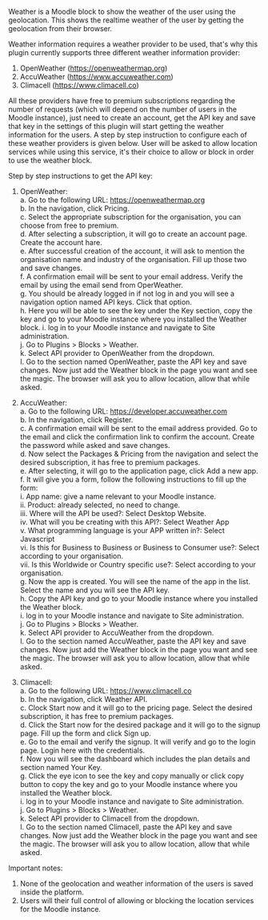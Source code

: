Weather is a Moodle block to show the weather of the user using the geolocation. This shows the realtime weather of the user by getting the geolocation from their browser.

Weather information requires a weather provider to be used, that's why this plugin currently supports three different weather information provider:
1. OpenWeather (https://openweathermap.org)
2. AccuWeather (https://www.accuweather.com)
3. Climacell (https://www.climacell.co)

All these providers have free to premium subscriptions regarding the number of requests (which will depend on the number of users in the Moodle instance), just need to create an account, get the API key and save that key in the settings of this plugin will start getting the weather information for the users. A step by step instruction to
configure each of these weather providers is given below.
User will be asked to allow location services while using this service, it's their choice to allow or block in order to use the weather block.

Step by step instructions to get the API key:
1. OpenWeather: <br>
    a. Go to the following URL: https://openweathermap.org <br>
    b. In the navigation, click Pricing. <br>
    c. Select the appropriate subscription for the organisation, you can choose from free to premium. <br>
    d. After selecting a subscription, it will go to create an account page. Create the account hare. <br>
    e. After successful creation of the account, it will ask to mention the organisation name and industry of the organisation. Fill up those two and save changes. <br>
    f. A confirmation email will be sent to your email address. Verify the email by using the email send from OperWeather. <br>
    g. You should be already logged in if not log in and you will see a navigation option named API keys. Click that option. <br>
    h. Here you will be able to see the key under the Key section, copy the key and go to your Moodle instance where you installed the Weather block.
    i. log in to your Moodle instance and navigate to Site administration. <br>
    j. Go to Plugins > Blocks > Weather. <br>
    k. Select API provider to OpenWeather from the dropdown. <br>
    l. Go to the section named OpenWeather, paste the API key and save changes. Now just add the Weather block in the page you want and see the magic. The browser will ask you to allow location, allow that while asked. <br>
    
2. AccuWeather: <br>
    a. Go to the following URL: https://developer.accuweather.com <br>
    b. In the navigation, click Register. <br>
    c. A confirmation email will be sent to the email address provided. Go to the email and click the confirmation link to confirm the account. Create the password while asked and save changes. <br>
    d. Now select the Packages & Pricing from the navigation and select the desired subscription, it has free to premium packages. <br>
    e. After selecting, it will go to the application page, click Add a new app. <br>
    f. It will give you a form, follow the following instructions to fill up the form: <br>
        i. App name: give a name relevant to your Moodle instance. <br>
        ii. Product: already selected, no need to change. <br>
        iii. Where will the API be used?: Select Desktop Website. <br>
        iv. What will you be creating with this API?: Select Weather App <br>
        v. What programming language is your APP written in?: Select Javascript <br>
        vi. Is this for Business to Business or Business to Consumer use?: Select according to your organisation. <br>
        vii. Is this Worldwide or Country specific use?: Select according to your organisation. <br>
    g. Now the app is created. You will see the name of the app in the list. Select the name and you will see the API key. <br>
    h. Copy the API key and go to your Moodle instance where you installed the Weather block. <br>
    i. log in to your Moodle instance and navigate to Site administration. <br>
    j. Go to Plugins > Blocks > Weather. <br>
    k. Select API provider to AccuWeather from the dropdown. <br>
    l. Go to the section named AccuWeather, paste the API key and save changes. Now just add the Weather block in the page you want and see the magic. The browser will ask you to allow location, allow that while asked.   <br>
     
3. Climacell: <br>
    a. Go to the following URL: https://www.climacell.co <br>
    b. In the navigation, click Weather API. <br>
    c. Clock Start now and it will go to the pricing page. Select the desired subscription, it has free to premium packages. <br>
    d. Click the Start now for the desired package and it will go to the signup page. Fill up the form and click Sign up. <br>
    e. Go to the email and verify the signup. It will verify and go to the login page. Login here with the credentials. <br>
    f. Now you will see the dashboard which includes the plan details and section named Your Key. <br>
    g. Click the eye icon to see the key and copy manually or click copy button to copy the key and go to your Moodle instance where you installed the Weather block. <br>
    i. log in to your Moodle instance and navigate to Site administration. <br>
    j. Go to Plugins > Blocks > Weather. <br>
    k. Select API provider to Climacell from the dropdown. <br>
    l. Go to the section named Climacell, paste the API key and save changes. Now just add the Weather block in the page you want and see the magic. The browser will ask you to allow location, allow that while asked.      <br>

Important notes: <br>
1. None of the geolocation and weather information of the users is saved inside the platform. <br>
2. Users will their full control of allowing or blocking the location services for the Moodle instance. <br>
